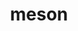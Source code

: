 ---
title: "meson"
layout: cache
categories: [package, v0.18.1]
meta: {"versions": ["0.62.1"], "compilers": ["gcc@=7.3.1", "gcc@=7.5.0"], "oss": ["amzn2", "ubuntu18.04"], "platforms": ["linux"], "targets": ["aarch64", "graviton2", "x86_64", "x86_64_v3", "x86_64_v4"], "stacks": ["aws-ahug", "aws-ahug-aarch64", "aws-isc", "aws-isc-aarch64", "data-vis-sdk", "e4s", "radiuss", "root", "tutorial"], "num_specs": 7, "num_specs_by_stack": {"root": 7, "data-vis-sdk": 1, "aws-ahug-aarch64": 2, "aws-isc-aarch64": 2, "aws-ahug": 2, "aws-isc": 2, "radiuss": 1, "tutorial": 1, "e4s": 1}}
spec_details: [{"hash": "4ctgt46qlhpnfmkcbxuoyug2zmidrbyu", "compiler": "gcc@=7.5.0", "versions": ["0.62.1"], "os": "ubuntu18.04", "platform": "linux", "target": "x86_64", "variants": ["patches=aa6c50d"], "stacks": ["root", "data-vis-sdk"], "size": "-", "tarball": "https://binaries.spack.io/releases/v0.18.1/build_cache/linux-ubuntu18.04-x86_64/gcc-7.5.0/meson-0.62.1/linux-ubuntu18.04-x86_64-gcc-7.5.0-meson-0.62.1-4ctgt46qlhpnfmkcbxuoyug2zmidrbyu.spack"}, {"hash": "rxvo7wku7ediib6yig6mpmxr37b2dwjj", "compiler": "gcc@=7.3.1", "versions": ["0.62.1"], "os": "amzn2", "platform": "linux", "target": "graviton2", "variants": ["patches=aa6c50d"], "stacks": ["root", "aws-ahug-aarch64", "aws-isc-aarch64"], "size": "-", "tarball": "https://binaries.spack.io/releases/v0.18.1/build_cache/linux-amzn2-graviton2/gcc-7.3.1/meson-0.62.1/linux-amzn2-graviton2-gcc-7.3.1-meson-0.62.1-rxvo7wku7ediib6yig6mpmxr37b2dwjj.spack"}, {"hash": "hvzghrbl476dhlteevq2zz4e25xdrwgf", "compiler": "gcc@=7.3.1", "versions": ["0.62.1"], "os": "amzn2", "platform": "linux", "target": "x86_64_v4", "variants": ["patches=aa6c50d"], "stacks": ["aws-ahug", "root", "aws-isc"], "size": "-", "tarball": "https://binaries.spack.io/releases/v0.18.1/build_cache/linux-amzn2-x86_64_v4/gcc-7.3.1/meson-0.62.1/linux-amzn2-x86_64_v4-gcc-7.3.1-meson-0.62.1-hvzghrbl476dhlteevq2zz4e25xdrwgf.spack"}, {"hash": "7tn7o7ajjilxoh4cccmczqqwghpmxbyd", "compiler": "gcc@=7.5.0", "versions": ["0.62.1"], "os": "ubuntu18.04", "platform": "linux", "target": "x86_64", "variants": ["patches=aa6c50d"], "stacks": ["root", "radiuss", "tutorial"], "size": "-", "tarball": "https://binaries.spack.io/releases/v0.18.1/build_cache/linux-ubuntu18.04-x86_64/gcc-7.5.0/meson-0.62.1/linux-ubuntu18.04-x86_64-gcc-7.5.0-meson-0.62.1-7tn7o7ajjilxoh4cccmczqqwghpmxbyd.spack"}, {"hash": "ztryt4sffdhc3bp66kiyfzk3utaelud2", "compiler": "gcc@=7.3.1", "versions": ["0.62.1"], "os": "amzn2", "platform": "linux", "target": "aarch64", "variants": ["patches=aa6c50d"], "stacks": ["root", "aws-ahug-aarch64", "aws-isc-aarch64"], "size": "-", "tarball": "https://binaries.spack.io/releases/v0.18.1/build_cache/linux-amzn2-aarch64/gcc-7.3.1/meson-0.62.1/linux-amzn2-aarch64-gcc-7.3.1-meson-0.62.1-ztryt4sffdhc3bp66kiyfzk3utaelud2.spack"}, {"hash": "bdamqz72euorpqliozuvdeikvib75a2p", "compiler": "gcc@=7.3.1", "versions": ["0.62.1"], "os": "amzn2", "platform": "linux", "target": "x86_64_v3", "variants": ["patches=aa6c50d"], "stacks": ["aws-ahug", "root", "aws-isc"], "size": "-", "tarball": "https://binaries.spack.io/releases/v0.18.1/build_cache/linux-amzn2-x86_64_v3/gcc-7.3.1/meson-0.62.1/linux-amzn2-x86_64_v3-gcc-7.3.1-meson-0.62.1-bdamqz72euorpqliozuvdeikvib75a2p.spack"}, {"hash": "644g2e3wh2qcrcg7hrl5c5weyf2prjxc", "compiler": "gcc@=7.5.0", "versions": ["0.62.1"], "os": "ubuntu18.04", "platform": "linux", "target": "x86_64", "variants": ["patches=aa6c50d"], "stacks": ["e4s", "root"], "size": "-", "tarball": "https://binaries.spack.io/releases/v0.18.1/build_cache/linux-ubuntu18.04-x86_64/gcc-7.5.0/meson-0.62.1/linux-ubuntu18.04-x86_64-gcc-7.5.0-meson-0.62.1-644g2e3wh2qcrcg7hrl5c5weyf2prjxc.spack"}]
---